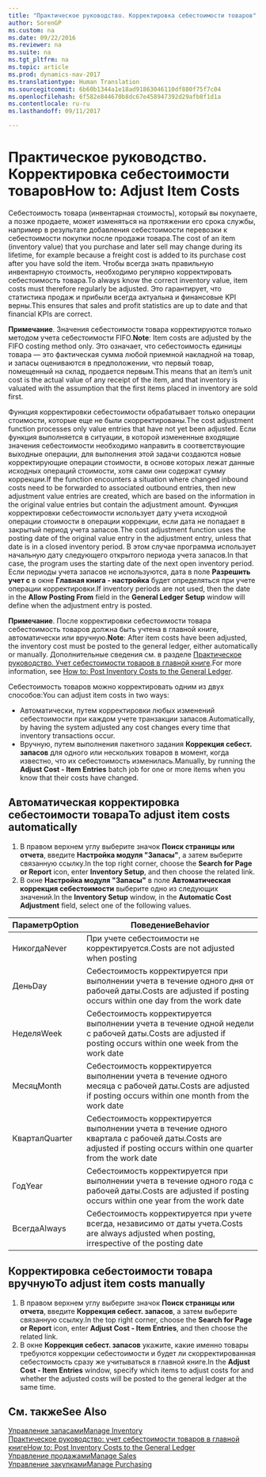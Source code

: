 ```yaml
---
title: "Практическое руководство. Корректировка себестоимости товаров"
author: SorenGP
ms.custom: na
ms.date: 09/22/2016
ms.reviewer: na
ms.suite: na
ms.tgt_pltfrm: na
ms.topic: article
ms.prod: dynamics-nav-2017
ms.translationtype: Human Translation
ms.sourcegitcommit: 6b60b1344a1e18ad91863046110df880f75f7c04
ms.openlocfilehash: 6f582e844670b8dc67e458947392d29afb8f1d1a
ms.contentlocale: ru-ru
ms.lasthandoff: 09/11/2017

---
```


# <a name="how-to-adjust-item-costs"></a><span data-ttu-id="fbe2b-102">Практическое руководство. Корректировка себестоимости товаров</span><span class="sxs-lookup"><span data-stu-id="fbe2b-102">How to: Adjust Item Costs</span></span>   
<span data-ttu-id="fbe2b-103">Себестоимость товара (инвентарная стоимость), который вы покупаете, а позже продаете, может изменяться на протяжении его срока службы, например в результате добавления себестоимости перевозки к себестоимости покупки после продажи товара.</span><span class="sxs-lookup"><span data-stu-id="fbe2b-103">The cost of an item (inventory value) that you purchase and later sell may change during its lifetime, for example because a freight cost is added to its purchase cost after you have sold the item.</span></span> <span data-ttu-id="fbe2b-104">Чтобы всегда знать правильную инвентарную стоимость, необходимо регулярно корректировать себестоимость товара.</span><span class="sxs-lookup"><span data-stu-id="fbe2b-104">To always know the correct inventory value, item costs must therefore regularly be adjusted.</span></span>
<span data-ttu-id="fbe2b-105">Это гарантирует, что статистика продаж и прибыли всегда актуальна и финансовые KPI верны.</span><span class="sxs-lookup"><span data-stu-id="fbe2b-105">This ensures that sales and profit statistics are up to date and that financial KPIs are correct.</span></span>

<span data-ttu-id="fbe2b-106">**Примечание**. Значения себестоимости товара корректируются только методом учета себестоимости FIFO.</span><span class="sxs-lookup"><span data-stu-id="fbe2b-106">**Note**: Item costs are adjusted by the FIFO costing method only.</span></span> <span data-ttu-id="fbe2b-107">Это означает, что себестоимость единицы товара — это фактическая сумма любой приемной накладной на товар, и запасы оцениваются в предположении, что первый товар, помещенный на склад, продается первым.</span><span class="sxs-lookup"><span data-stu-id="fbe2b-107">This means that an item’s unit cost is the actual value of any receipt of the item, and that inventory is valuated with the assumption that the first items placed in inventory are sold first.</span></span>

<span data-ttu-id="fbe2b-108">Функция корректировки себестоимости обрабатывает только операции стоимости, которые еще не были скорректированы.</span><span class="sxs-lookup"><span data-stu-id="fbe2b-108">The cost adjustment function processes only value entries that have not yet been adjusted.</span></span> <span data-ttu-id="fbe2b-109">Если функция выполняется в ситуации, в которой измененные входящие значения себестоимости необходимо направить в соответствующие выходные операции, для выполнения этой задачи создаются новые корректирующие операции стоимости, в основе которых лежат данные исходных операций стоимости, хотя сами они содержат сумму коррекции.</span><span class="sxs-lookup"><span data-stu-id="fbe2b-109">If the function encounters a situation where changed inbound costs need to be forwarded to associated outbound entries, then new adjustment value entries are created, which are based on the information in the original value entries but contain the adjustment amount.</span></span> <span data-ttu-id="fbe2b-110">Функция корректировки себестоимости использует дату учета исходной операции стоимости в операции коррекции, если дата не попадает в закрытый период учета запасов.</span><span class="sxs-lookup"><span data-stu-id="fbe2b-110">The cost adjustment function uses the posting date of the original value entry in the adjustment entry, unless that date is in a closed inventory period.</span></span> <span data-ttu-id="fbe2b-111">В этом случае программа использует начальную дату следующего открытого периода учета запасов.</span><span class="sxs-lookup"><span data-stu-id="fbe2b-111">In that case, the program uses the starting date of the next open inventory period.</span></span> <span data-ttu-id="fbe2b-112">Если периоды учета запасов не используются, дата в поле **Разрешить учет с** в окне **Главная книга - настройка** будет определяться при учете операции корректировки.</span><span class="sxs-lookup"><span data-stu-id="fbe2b-112">If inventory periods are not used, then the date in the **Allow Posting From** field in the **General Ledger Setup** window will define when the adjustment entry is posted.</span></span>

<span data-ttu-id="fbe2b-113">**Примечание**. После корректировки себестоимости товара себестоимость товаров должна быть учтена в главной книге, автоматически или вручную.</span><span class="sxs-lookup"><span data-stu-id="fbe2b-113">**Note**: After item costs have been adjusted, the inventory cost must be posted to the general ledger, either automatically or manually.</span></span> <span data-ttu-id="fbe2b-114">Дополнительные сведения см. в разделе [Практическое руководство. Учет себестоимости товаров в главной книге](inventory-how-post-inventory-cost-gl.md).</span><span class="sxs-lookup"><span data-stu-id="fbe2b-114">For more information, see [How to: Post Inventory Costs to the General Ledger](inventory-how-post-inventory-cost-gl.md).</span></span>

<span data-ttu-id="fbe2b-115">Себестоимость товаров можно корректировать одним из двух способов:</span><span class="sxs-lookup"><span data-stu-id="fbe2b-115">You can adjust item costs in two ways:</span></span>
 - <span data-ttu-id="fbe2b-116">Автоматически, путем корректировки любых изменений себестоимости при каждом учете транзакции запасов.</span><span class="sxs-lookup"><span data-stu-id="fbe2b-116">Automatically, by having the system adjusted any cost changes every time that inventory transactions occur.</span></span>
 - <span data-ttu-id="fbe2b-117">Вручную, путем выполнения пакетного задания **Коррекция себест. запасов** для одного или нескольких товаров в момент, когда известно, что их себестоимость изменилась.</span><span class="sxs-lookup"><span data-stu-id="fbe2b-117">Manually, by running the **Adjust Cost - Item Entries** batch job for one or more items when you know that their costs have changed.</span></span>  

## <a name="to-adjust-item-costs-automatically"></a><span data-ttu-id="fbe2b-118">Автоматическая корректировка себестоимости товара</span><span class="sxs-lookup"><span data-stu-id="fbe2b-118">To adjust item costs automatically</span></span>
1. <span data-ttu-id="fbe2b-119">В правом верхнем углу выберите значок **Поиск страницы или отчета**, введите **Настройка модуля "Запасы"**, а затем выберите связанную ссылку.</span><span class="sxs-lookup"><span data-stu-id="fbe2b-119">In the top right corner, choose the **Search for Page or Report** icon, enter **Inventory Setup**, and then  choose the related link.</span></span>
2. <span data-ttu-id="fbe2b-120">В окне **Настройка модуля "Запасы"** в поле **Автоматическая коррекция себестоимости** выберите одно из следующих значений.</span><span class="sxs-lookup"><span data-stu-id="fbe2b-120">In the **Inventory Setup** window, in the **Automatic Cost Adjustment** field, select one of the following values.</span></span>

|<span data-ttu-id="fbe2b-121">Параметр</span><span class="sxs-lookup"><span data-stu-id="fbe2b-121">Option</span></span> |<span data-ttu-id="fbe2b-122">Поведение</span><span class="sxs-lookup"><span data-stu-id="fbe2b-122">Behavior</span></span> |
|-------|---------|
|<span data-ttu-id="fbe2b-123">Никогда</span><span class="sxs-lookup"><span data-stu-id="fbe2b-123">Never</span></span>|<span data-ttu-id="fbe2b-124">При учете себестоимости не корректируется.</span><span class="sxs-lookup"><span data-stu-id="fbe2b-124">Costs are not adjusted when posting</span></span>|
|<span data-ttu-id="fbe2b-125">День</span><span class="sxs-lookup"><span data-stu-id="fbe2b-125">Day</span></span>|<span data-ttu-id="fbe2b-126">Себестоимость корректируется при выполнении учета в течение одного дня от рабочей даты.</span><span class="sxs-lookup"><span data-stu-id="fbe2b-126">Costs are adjusted if posting occurs within one day from the work date</span></span>|
|<span data-ttu-id="fbe2b-127">Неделя</span><span class="sxs-lookup"><span data-stu-id="fbe2b-127">Week</span></span>|<span data-ttu-id="fbe2b-128">Себестоимость корректируется выполнении учета в течение одной недели с рабочей даты.</span><span class="sxs-lookup"><span data-stu-id="fbe2b-128">Costs are adjusted if posting occurs within one week from the work date</span></span>|
|<span data-ttu-id="fbe2b-129">Месяц</span><span class="sxs-lookup"><span data-stu-id="fbe2b-129">Month</span></span>|<span data-ttu-id="fbe2b-130">Себестоимость корректируется выполнении учета в течение одного месяца с рабочей даты.</span><span class="sxs-lookup"><span data-stu-id="fbe2b-130">Costs are adjusted if posting occurs within one month from the work date</span></span>|
|<span data-ttu-id="fbe2b-131">Квартал</span><span class="sxs-lookup"><span data-stu-id="fbe2b-131">Quarter</span></span>|<span data-ttu-id="fbe2b-132">Себестоимость корректируется выполнении учета в течение одного квартала с рабочей даты.</span><span class="sxs-lookup"><span data-stu-id="fbe2b-132">Costs are adjusted if posting occurs within one quarter from the work date</span></span>|
|<span data-ttu-id="fbe2b-133">Год</span><span class="sxs-lookup"><span data-stu-id="fbe2b-133">Year</span></span>|<span data-ttu-id="fbe2b-134">Себестоимость корректируется при выполнении учета в течение одного года с рабочей даты.</span><span class="sxs-lookup"><span data-stu-id="fbe2b-134">Costs are adjusted if posting occurs within one year from the work date</span></span>|
|<span data-ttu-id="fbe2b-135">Всегда</span><span class="sxs-lookup"><span data-stu-id="fbe2b-135">Always</span></span>|<span data-ttu-id="fbe2b-136">Себестоимость корректируется при учете всегда, независимо от даты учета.</span><span class="sxs-lookup"><span data-stu-id="fbe2b-136">Costs are always adjusted when posting, irrespective of the posting date</span></span>|

## <a name="to-adjust-item-costs-manually"></a><span data-ttu-id="fbe2b-137">Корректировка себестоимости товара вручную</span><span class="sxs-lookup"><span data-stu-id="fbe2b-137">To adjust item costs manually</span></span>
1. <span data-ttu-id="fbe2b-138">В правом верхнем углу выберите значок **Поиск страницы или отчета**, введите **Коррекция себест. запасов**, а затем выберите связанную ссылку.</span><span class="sxs-lookup"><span data-stu-id="fbe2b-138">In the top right corner, choose the **Search for Page or Report** icon, enter **Adjust Cost - Item Entries**, and then choose the related link.</span></span>
2. <span data-ttu-id="fbe2b-139">В окне **Коррекция себест. запасов** укажите, какие именно товары требуются коррекции себестоимости и будет ли скорректированная себестоимость сразу же учитываться в главной книге.</span><span class="sxs-lookup"><span data-stu-id="fbe2b-139">In the **Adjust Cost - Item Entries** window, specify which items to adjust costs for and whether the adjusted costs will be posted to the general ledger at the same time.</span></span>

## <a name="see-also"></a><span data-ttu-id="fbe2b-140">См. также</span><span class="sxs-lookup"><span data-stu-id="fbe2b-140">See Also</span></span>
[<span data-ttu-id="fbe2b-141">Управление запасами</span><span class="sxs-lookup"><span data-stu-id="fbe2b-141">Manage Inventory</span></span>](inventory-manage-inventory.md)  
[<span data-ttu-id="fbe2b-142">Практическое руководство: учет себестоимости товаров в главной книге</span><span class="sxs-lookup"><span data-stu-id="fbe2b-142">How to: Post Inventory Costs to the General Ledger</span></span>](inventory-how-post-inventory-cost-gl.md)  
[<span data-ttu-id="fbe2b-143">Управление продажами</span><span class="sxs-lookup"><span data-stu-id="fbe2b-143">Manage Sales</span></span>](sales-manage-sales.md)  
[<span data-ttu-id="fbe2b-144">Управление закупками</span><span class="sxs-lookup"><span data-stu-id="fbe2b-144">Manage Purchasing</span></span>](purchasing-manage-purchasing.md)

